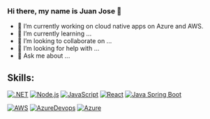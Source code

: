 ### Hi there, my name is Juan Jose 👋

<!--
**juanjosebenitez/juanjosebenitez** is a ✨ _special_ ✨ repository because its `README.md` (this file) appears on your GitHub profile.-->

- 🔭 I’m currently working on cloud native apps on Azure and AWS.
- 🌱 I’m currently learning ...
- 👯 I’m looking to collaborate on ...
- 🤔 I’m looking for help with ...
- 💬 Ask me about ...

## Skills:
[![.NET](https://img.shields.io/badge/.Net-5499C7?style=for-the-badge&logo=dotnet&logoColor=white&labelColor=black)]()
[![Node.js](https://img.shields.io/badge/Node.js-A9DFBF?style=for-the-badge&logo=nodedotjs&logoColor=white&labelColor=black)]()
[![JavaScript](https://img.shields.io/badge/JavaScript-F7DC6F?style=for-the-badge&logo=javascript&logoColor=white&labelColor=black)]()
[![React](https://img.shields.io/badge/React-EB984E?style=for-the-badge&logo=react&logoColor=white&labelColor=black)]()
[![Java Spring Boot](https://img.shields.io/badge/Java%20Spring%20Boot-E74C3C?style=for-the-badge&logo=springboot&logoColor=white&labelColor=black)]()



[![AWS](https://img.shields.io/badge/AWS-82E0AA?style=for-the-badge&logo=amazonaws&logoColor=white&labelColor=black)]()
[![AzureDevops](https://img.shields.io/badge/Azure%20Devops-AED6F1?style=for-the-badge&logo=azuredevops&logoColor=white&labelColor=black)]()
[![Azure](https://img.shields.io/badge/Azure-AED6F1?style=for-the-badge&logo=microsoftazure&logoColor=white&labelColor=black)]()
